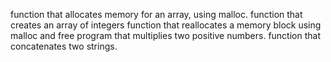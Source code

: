  function that allocates memory for an array, using malloc.
function that creates an array of integers
function that reallocates a memory block using malloc and free
program that multiplies two positive numbers.
function that concatenates two strings.

